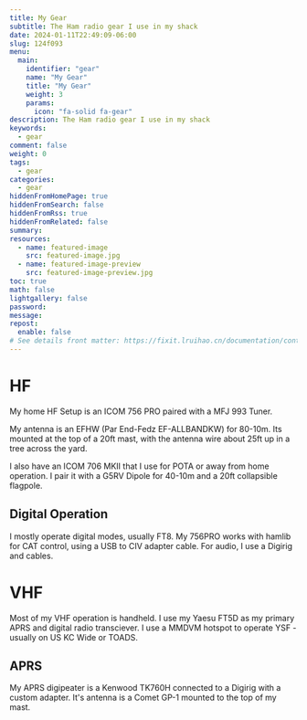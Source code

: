 ```yaml
---
title: My Gear
subtitle: The Ham radio gear I use in my shack
date: 2024-01-11T22:49:09-06:00
slug: 124f093
menu:
  main:
    identifier: "gear"
    name: "My Gear"
    title: "My Gear"
    weight: 3
    params:
      icon: "fa-solid fa-gear"
description: The Ham radio gear I use in my shack
keywords:
  - gear
comment: false
weight: 0
tags:
  - gear
categories:
  - gear
hiddenFromHomePage: true
hiddenFromSearch: false
hiddenFromRss: true
hiddenFromRelated: false
summary:
resources:
  - name: featured-image
    src: featured-image.jpg
  - name: featured-image-preview
    src: featured-image-preview.jpg
toc: true
math: false
lightgallery: false
password:
message:
repost:
  enable: false
# See details front matter: https://fixit.lruihao.cn/documentation/content-management/introduction/#front-matter
---
```


# HF

My home HF Setup is an ICOM 756 PRO paired with a MFJ 993 Tuner.

My antenna is an EFHW (Par End-Fedz EF-ALLBANDKW) for 80-10m. Its mounted at the top of a 20ft mast, with the antenna wire about 25ft up in a tree across the yard.

I also have an ICOM 706 MKII that I use for POTA or away from home operation. I pair it with a G5RV Dipole for 40-10m and a 20ft collapsible flagpole.

## Digital Operation

I mostly operate digital modes, usually FT8. My 756PRO works with hamlib for CAT control, using a USB to CIV adapter cable. For audio, I use a Digirig and cables.

# VHF

Most of my VHF operation is handheld. I use my Yaesu FT5D as my primary APRS and digital radio transciever. I use a MMDVM hotspot to operate YSF - usually on US KC Wide or TOADS.

## APRS

My APRS digipeater is a Kenwood TK760H connected to a Digirig with a custom adapter. It's antenna is a Comet GP-1 mounted to the top of my mast.
